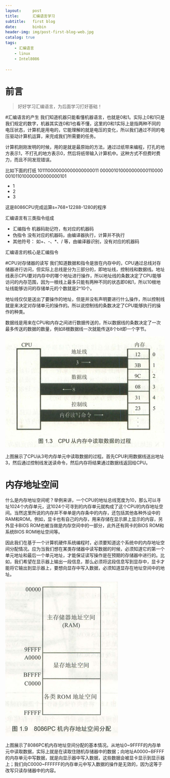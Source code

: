 ```yaml
---
layout:     post
title:      汇编语言学习
subtitle:   first blog
date:       binbin
header-img: img/post-first-blog-web.jpg
catalog: true
tags:
    - 汇编语言
    - linux
    - Intel8086
    
---
```

# 前言

>好好学习汇编语言，为后面学习打好基础！


#汇编语言的产生
我们知道机器只能看懂机器语言，也就是0和1。实际上0和1只是我们规定的数字，机器其实连0和1也看不懂，这里的0和1实际上是指两种不同的电压状态，计算机是用电的，它能理解的就是电压的变化，所以我们通过不同的电压驱动计算机运算，来完成我们所需要的任务。

计算机刚刚发明的时候，用的是就是最原始的方法，通过过纸带来编程，打孔的地方表示1，不打孔的地方表示0，然后将纸带输入计算机中。这种方式不但费时费力，而且不同发现错误。

比如下面的打纸
101110000000000000000011 000001010000000000110000 001011010000000000000101

- 1
- 2
- 3

这是8086CPU完成运算s=768+12288-1280的程序

汇编语言有三类指令组成

- 汇编指令 机器码助记符，有对应的机器码
- 伪指令 没有对应的机器码，由编译器执行，计算并不执行
- 其他符号： 如+、-、*、/ 等，由编译器识别，没有对应的机器码

汇编语言的核心是汇编指令

#CPU对存储器的读写
我们知道数据和指令是放在内存中的，CPU通过总线对存储器进行访问，但实际上总线是分为三部分的，即地址线，控制线和数据线。地址线表示CPU要对内存中的哪个地址进行操作，所以地址线的条数决定了CPU能够访问的内存范围，因为一根线上最多只能有两种不同的状态即0和1，所以10根地址线能够访问的存储单元的个数就是2^10个。

地址线仅仅是送出了要操作的地址，但是并没有声明要进行什么操作，所以控制线就是来决定对存储单元的操作的。所以说控制线的条数决定了CPU能够执行的操作的种类。

数据线是用来在CPU和内存之间进行数据传送的，所以数据线的条数决定了一次最多传送的数据的数量，例如8根数据线一次就能传送8个bit即一个字节。

![](https://raw.githubusercontent.com/dbb4560/StorePicturebed/master/wirtePicture/image20190809223222.png)

上图展示了CPU从3号内存单元中读取数据的过程。首先CPU利用数据线送出地址3，然后通过控制线发送读命令，然后内存将结果通过数据线返回给CPU。

# 内存地址空间
什么是内存地址空间呢？举例来讲，一个CPU的地址总线宽度为10，那么可以寻址1024个内存单元，这1024个可寻到的内存单元就构成了这个CPU的内存地址空间。当然这里所说的内存并不单单是内存条中的内存，还包括其他各种外设中的RAM和ROM。例如，显卡也有自己的内存，用来存储在显示屏上显示的内容，另外显卡BIOS ROM也被当做是内存空间中的一部分，此外还有网卡的BIOS ROM和系统BIOS ROM地址空间等。

因此我们在基于一个计算机硬件系统编程时，必须要知道这个系统中的内存地址空间分配情况。应为当我们想在某类存储器中读写数据的时候，必须知道它的第一个单元地址和最后一个单元地址，才能保证读写操作是在预期的存储器中进行的。比如，我们希望在显示器上输出一段信息，那么必须将这段信息写到显存中，显卡才能将它输出到显示器上，要想向显存中写入数据，必须知道显存在地址空间中的地址。

![](https://raw.githubusercontent.com/dbb4560/StorePicturebed/master/wirtePicture/image20190809223710.png)

上图展示了8086PC机内存地址空间分配的基本情况。从地址0~9FFFF的内存单元中读取数据，实际上就是在读取住随机存储器中的数据；向地址A0000~BFFFF的内存单元中写数据，就是向显示器中写入数据，这些数据会被显卡显示到显示器上；我们向C0000~FFFFFF的内存单元中写入数据的操作是无效的，因为这等于改写只读存储器中的内容。